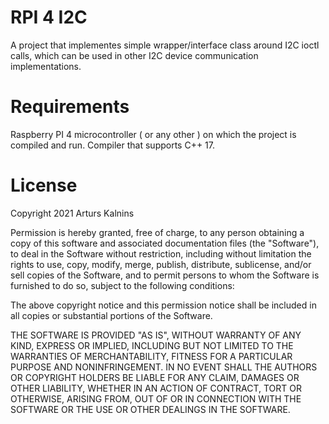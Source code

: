 # RPI 4 I2C
A project that implementes simple wrapper/interface class around I2C ioctl calls, which can be used in other I2C device communication implementations.

# Requirements
Raspberry PI 4 microcontroller ( or any other ) on which the project is compiled and run.
Compiler that supports C++ 17.

# License
Copyright 2021 Arturs Kalnins

Permission is hereby granted, free of charge, to any person obtaining a copy of this software and associated documentation files (the "Software"), to deal in the Software without restriction, including without limitation the rights to use, copy, modify, merge, publish, distribute, sublicense, and/or sell copies of the Software, and to permit persons to whom the Software is furnished to do so, subject to the following conditions:

The above copyright notice and this permission notice shall be included in all copies or substantial portions of the Software.

THE SOFTWARE IS PROVIDED "AS IS", WITHOUT WARRANTY OF ANY KIND, EXPRESS OR IMPLIED, INCLUDING BUT NOT LIMITED TO THE WARRANTIES OF MERCHANTABILITY, FITNESS FOR A PARTICULAR PURPOSE AND NONINFRINGEMENT. IN NO EVENT SHALL THE AUTHORS OR COPYRIGHT HOLDERS BE LIABLE FOR ANY CLAIM, DAMAGES OR OTHER LIABILITY, WHETHER IN AN ACTION OF CONTRACT, TORT OR OTHERWISE, ARISING FROM, OUT OF OR IN CONNECTION WITH THE SOFTWARE OR THE USE OR OTHER DEALINGS IN THE SOFTWARE.

